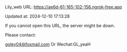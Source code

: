 Lily_web URL: https://ae6d-61-165-102-156.ngrok-free.app

Updated at: 2024-12-10 17:13:28

If you cannot open this URL, the server might be down.

Please contact: 

goley04@foxmail.com Or Wechat:GL_yeaH